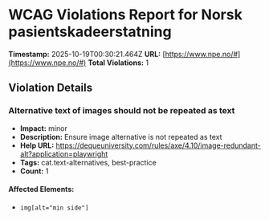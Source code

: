 # WCAG Violations Report for Norsk pasientskadeerstatning

**Timestamp:** 2025-10-19T00:30:21.464Z
**URL:** [https://www.npe.no/#](https://www.npe.no/#)
**Total Violations:** 1

## Violation Details

### Alternative text of images should not be repeated as text

- **Impact:** minor
- **Description:** Ensure image alternative is not repeated as text
- **Help URL:** https://dequeuniversity.com/rules/axe/4.10/image-redundant-alt?application=playwright
- **Tags:** cat.text-alternatives, best-practice
- **Count:** 1

#### Affected Elements:

- `img[alt="min side"]`
